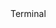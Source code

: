 <div class="mkap-window">
    <div class="mkap-menu">
        <div class="mkap-button mkap-button-close"></div>
        <div class="mkap-button mkap-button-minimize"></div>
        <div class="mkap-button mkap-button-zoom"></div>
        <div class="mkap-button-title">Terminal</div>
    </div>
    <div class="mkap-player" id="asciinema-player-0"></div>
</div>
<script>
    window.addEventListener("load", function(event) {
        AsciinemaPlayer.create("/example-group/project-name/assets/asciinema/test.cast", document.getElementById("asciinema-player-0"), {
            cols: 120,
            rows: 24,
            autoPlay: true,
            preload: false,
            loop: false,
            startAt: 0,
            speed: 1,
            theme: "asciinema",
            fit: "width",
            controls: "auto",
            pauseOnMarkers: false,
            terminalFontSize: "small",
            terminalFontFamily: "Consolas",
            terminalLineHeight: 1.33333333,
        });
    });
</script>